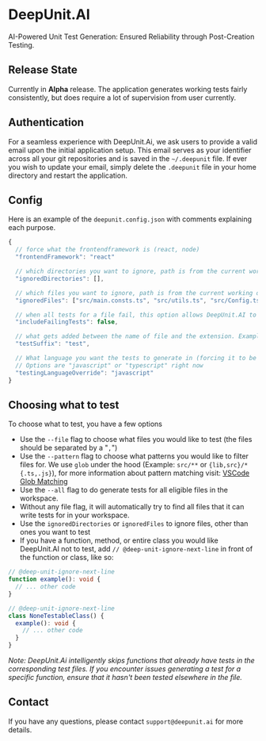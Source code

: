 # DeepUnit.AI

AI-Powered Unit Test Generation: Ensured Reliability through Post-Creation Testing.

## Release State

Currently in **Alpha** release.
The application generates working tests fairly consistently, but does require a lot of supervision from user currently.

## Authentication

For a seamless experience with DeepUnit.Ai, we ask users to provide a valid email upon the initial application setup. This email serves as your identifier across all your git repositories and is saved in the `~/.deepunit` file. If ever you wish to update your email, simply delete the `.deepunit` file in your home directory and restart the application.

## Config

Here is an example of the `deepunit.config.json` with comments explaining each purpose.

```javascript
{
  // force what the frontendframework is (react, node)
  "frontendFramework": "react"

  // which directories you want to ignore, path is from the current working directory
  "ignoredDirectories": [],

  // which files you want to ignore, path is from the current working directory
  "ignoredFiles": ["src/main.consts.ts", "src/utils.ts", "src/Config.ts"],

  // when all tests for a file fail, this option allows DeepUnit.AI to save the failing tests to a file so that you fix them manually
  "includeFailingTests": false,

  // what gets added between the name of file and the extension. Example if set to 'spec': Utils.ts -> Utils.spec.ts (default set to test)
  "testSuffix": "test",

  // What language you want the tests to generate in (forcing it to be a specific language)
  // Options are "javascript" or "typescript" right now
  "testingLanguageOverride": "javascript"
}
```

## Choosing what to test

To choose what to test, you have a few options

- Use the `--file` flag to choose what files you would like to test (the files should be separated by a "`,`")
- Use the `--pattern` flag to choose what patterns you would like to filter files for. We use `glob` under the hood (Example: `src/**` or `{lib,src}/*{.ts,.js}`), for more information about pattern matching visit: [VSCode Glob Matching](https://code.visualstudio.com/docs/editor/glob-patterns)
- Use the `--all` flag to do generate tests for all eligible files in the workspace.
- Without any file flag, it will automatically try to find all files that it can write tests for in your workspace.
- Use the `ignoredDirectories` or `ignoredFiles` to ignore files, other than ones you want to test
- If you have a function, method, or entire class you would like DeepUnit.AI not to test, add `// @deep-unit-ignore-next-line` in front of the function or class, like so:

```typescript
// @deep-unit-ignore-next-line
function example(): void {
  // ... other code
}
```

```typescript
// @deep-unit-ignore-next-line
class NoneTestableClass() {
  example(): void {
    // ... other code
  }
}
```

_Note:
DeepUnit.Ai intelligently skips functions that already have tests in the corresponding test files. If you encounter issues generating a test for a specific function, ensure that it hasn't been tested elsewhere in the file._

## Contact

If you have any questions, please contact `support@deepunit.ai` for more details.
